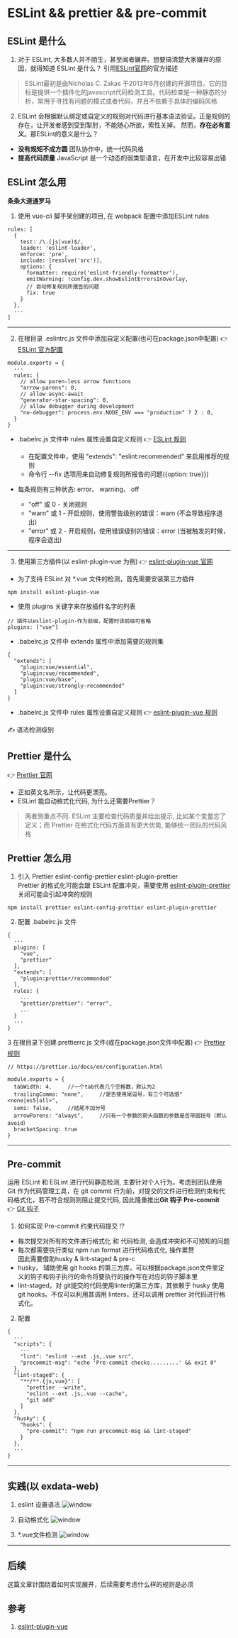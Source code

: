 # ESLint && prettier && pre-commit

## ESLint 是什么
1. 对于 ESLint, 大多数人并不陌生，甚至闻者嫌弃。想要搞清楚大家嫌弃的原因，就得知道 ESLint 是什么？ 引用[ESLint官网](https://cn.eslint.org/)的官方描述

> ESLint最初是由Nicholas C. Zakas 于2013年6月创建的开源项目。它的目标是提供一个插件化的javascript代码检测工具。代码检查是一种静态的分析，常用于寻找有问题的模式或者代码，并且不依赖于具体的编码风格

2. ESLint 会根据默认绑定或自定义的规则对代码进行基本语法验证。正是规则的存在，让开发者感到受到掣肘，不能随心所欲，索性关掉。 然而，**存在必有意义**。那ESLint的意义是什么？
- **没有规矩不成方圆**  团队协作中，统一代码风格
- **提高代码质量**  JavaScript 是一个动态的弱类型语言，在开发中比较容易出错

## ESLint 怎么用
**条条大道通罗马**

1. 使用 vue-cli 脚手架创建的项目, 在 webpack 配置中添加ESLint rules
```
rules: [
  {
    test: /\.(js|vue)$/,
    loader: 'eslint-loader',
    enforce: 'pre',
    include: [resolve('src')],
    options: {
      formatter: require('eslint-friendly-formatter'),
      emitWarning: !config.dev.showEslintErrorsInOverlay,
      // 自动修复规则所报告的问题
      fix: true
    }
  },
  ···
]
```
***

2. 在根目录 .eslintrc.js 文件中添加自定义配置(也可在package.json中配置)     👉 [ESLint 官方配置](http://eslint.cn/docs/user-guide/configuring)
```
module.exports = {
  ···
  rules: {
    // allow paren-less arrow functions
    "arrow-parens": 0,
    // allow async-await
    "generator-star-spacing": 0,
    // allow debugger during development
    "no-debugger": process.env.NODE_ENV === "production" ? 2 : 0,
  }
}
```
- .babelrc.js 文件中 rules 属性设置自定义规则     👉 [ESLint 规则](http://eslint.cn/docs/rules/)
  - 在配置文件中，使用 "extends": "eslint:recommended" 来启用推荐的规则
  - 命令行 --fix 选项用来自动修复规则所报告的问题({option: true}})

- 每条规则有三种状态: error、 warning、 off
  - "off" 或 0 - 关闭规则
  - "warn" 或 1 - 开启规则，使用警告级别的错误：warn (不会导致程序退出)
  - "error" 或 2 - 开启规则，使用错误级别的错误：error (当被触发的时候，程序会退出)

***

3. 使用第三方插件(以 eslint-plugin-vue 为例)     👉 [eslint-plugin-vue 官网](http://eslint.cn/docs/user-guide/configuring)

- 为了支持 ESLint 对 *.vue 文件的检测，首先需要安装第三方插件
```
npm install eslint-plugin-vue
```

- 使用 plugins 关键字来存放插件名字的列表
```
// 插件以eslint-plugin-作为前缀，配置时该前缀可省略
plugins: ["vue"]
```

- .babelrc.js 文件中 extends 属性中添加需要的规则集
```
{
  "extends": [
    "plugin:vue/essential",
    "plugin:vue/recommended",
    "plugin:vue/base",
    "plugin:vue/strongly-recommended"
  ]
}
```

- .babelrc.js 文件中 rules 属性设置自定义规则     👉 [eslint-plugin-vue 规则](https://github.com/vuejs/eslint-plugin-vue/blob/master/docs/rules/README.md) 

✍️ 语法检测级别


## Prettier 是什么   
👉 [Prettier 官网](https://cn.eslint.org/)  
- 正如英文名所示，让代码更漂亮。
- ESLint 能自动格式化代码, 为什么还需要Prettier？ 
> 两者侧重点不同. ESLint 主要检查代码质量并给出提示, 比如某个变量忘了定义；而 Prettier 在格式化代码方面具有更大优势, 能够统一团队的代码风格

## Prettier 怎么用
1. 引入 Prettier  eslint-config-prettier  eslint-plugin-prettier  
Prettier 的格式化可能会跟 ESLint 配置冲突，需要使用 [eslint-plugin-prettier](https://github.com/prettier/eslint-config-prettier) 关闭可能会引起冲突的规则
```
npm install prettier eslint-config-prettier eslint-plugin-prettier
```
2. 配置 .babelrc.js 文件
```
{
  ···
  plugins: [
    "vue",
    "prettier"
  ],
  "extends": [
    "plugin:prettier/recommended"
  ],
  rules: {
    ...
    "prettier/prettier": "error",
    ...
  }
  ···
}
```

3 在根目录下创建.prettierrc.js 文件(或在package.json文件中配置)     👉 [Prettier 规则](https://prettier.io/docs/en/options.html)  
```
// https://prettier.io/docs/en/configuration.html

module.exports = {
  tabWidth: 4,     //一个tab代表几个空格数，默认为2
  trailingComma: "none",     //是否使用尾逗号，有三个可选值"<none|es5|all>",
  semi: false,     //结尾不加分号
  arrowParens: "always",     //只有一个参数的箭头函数的参数是否带圆括号（默认avoid）
  bracketSpacing: true
}
```
***

## Pre-commit
运用 ESLint 和 ESLint 进行代码静态检测, 主要针对个人行为。考虑到团队使用 Git 作为代码管理工具，在 git commit 行为前，对提交的文件进行检测约束和代码格式化，若不符合规则则阻止提交代码, 因此隆重推出**Git 钩子 Pre-commit**  
👉 [Git 钩子](https://git-scm.com/book/zh/v2/%E8%87%AA%E5%AE%9A%E4%B9%89-Git-Git-%E9%92%A9%E5%AD%90)  

1. 如何实现 Pre-commit 约束代码提交
⁉️
- 每次提交对所有的文件进行格式化 和 代码检测, 会造成冲突和不可预知的问题
- 每次都需要执行类似 npm run format 进行代码格式化, 操作累赘  
因此需要借助husky & lint-staged & pre-c
- husky， 辅助使用 git hooks 的第三方库，可以根据package.json文件里定义的钩子和钩子执行的命令将要执行的操作写在对应的钩子脚本里
- lint-staged，对 git提交的代码使用linter的第三方库，其依赖于 husky 使用git hooks。不仅可以利用其调用 linters，还可以调用 prettier 对代码进行格式化。

2. 配置
```
{
  ···
  "scripts": {
    ···
    "lint": "eslint --ext .js,.vue src",
    "precommit-msg": "echo 'Pre-commit checks.........' && exit 0"
  },
  "lint-staged": {
    "**/**.{js,vue}": [
      "prettier --write",
      "eslint --ext .js,.vue --cache",
      "git add"
    ]
  },
  "husky": {
    "hooks": {
      "pre-commit": "npm run precommit-msg && lint-staged"
    }
  },
  ···
}
```
***

## 实践(以 exdata-web)
1. eslint 设置语法
![window](http://g.recordit.co/wennlsOdnk.gif "undefined")

2. 自动格式化
![window](http://g.recordit.co/0Z6YXep25I.gif "格式化")

3. *.vue文件检测
![window](http://g.recordit.co/QHqNXYF6oi.gif "格式化")
***

## 后续
这篇文章针围绕着如何实现展开，后续需要考虑什么样的规则是必须

## 参考
1. [eslint-plugin-vue](https://vuejs.github.io/eslint-plugin-vue/user-guide/#faq)